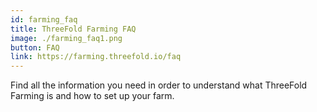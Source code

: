 ```yaml
---
id: farming_faq
title: ThreeFold Farming FAQ
image: ./farming_faq1.png
button: FAQ
link: https://farming.threefold.io/faq
---
```


Find all the information you need in order to understand what ThreeFold Farming is and how to set up your farm.